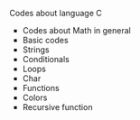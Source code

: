 Codes about language C
<ul type="square"> 
        <li>Codes about Math in general</li>
        <li>Basic codes</li>
        <li>Strings</li>
        <li>Conditionals</li>
        <li>Loops</li>
        <li>Char</li>
        <li>Functions</li>
        <li>Colors</li>
        <li>Recursive function</li>
 </ul>
